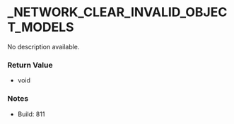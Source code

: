 # _NETWORK_CLEAR_INVALID_OBJECT_MODELS

No description available.

### Return Value
* void

### Notes
* Build: 811

